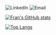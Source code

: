 <!-- Badges -->
![LinkedIn](https://img.shields.io/badge/LinkedIn-Connect-blue?logo=linkedin&logoColor=white)
![Email](https://img.shields.io/badge/Email-fran%40ejemplo.com-lightgrey?logo=gmail&logoColor=red)

<!-- GitHub readme stats -->
[![Fran's GitHub stats](https://github-readme-stats.vercel.app/api?username=Fran-Anthony&show_icons=true&theme=radical)](https://github.com/Fran-Anthony)

<!-- Top languages -->
[![Top Langs](https://github-readme-stats.vercel.app/api/top-langs/?username=Fran-Anthony&layout=compact&langs_count=6)](https://github.com/Fran-Anthony)
